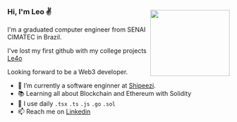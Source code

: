 <img style="margin-top:30px" align="right" src="https://media.giphy.com/media/KQyKJ9XcxvX4LrmmQF/giphy.gif" width="180" height="150" />

### Hi, I'm Leo ✌
I'm a graduated computer engineer from SENAI CIMATEC in Brazil.

I've lost my first github with my college projects [Le4o](https://github.com/Le4o)

Looking forward to be a Web3 developer.

- 🔭 I’m currently a software enginner at [Shipeezi](https://shipeezi.com/).
- 📚 Learning all about Blockchain and Ethereum with Solidity
- 📎 I use daily `.tsx` `.ts` `.js` `.go` `.sol`
- 📫 Reach me on [Linkedin](https://www.linkedin.com/in/leonardo-andrade-santana-940a38172/)
